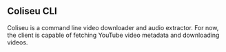 Coliseu CLI
----

Coliseu is a command line video downloader and audio extractor. For now, the client is capable of fetching YouTube video metadata and downloading videos.